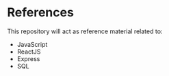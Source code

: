 # References

This repository will act as reference material related to:
  - JavaScript
  - ReactJS
  - Express
  - SQL
